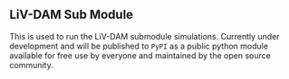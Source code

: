 ## LiV-DAM Sub Module

This is used to run the LiV-DAM submodule simulations. Currently under development and will be published to `PyPI` as a public python module available for free use by everyone and maintained by the open source community. 
